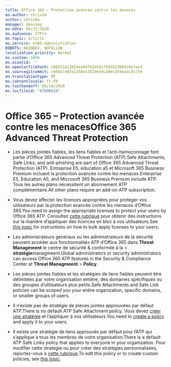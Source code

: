 ```yaml
---
title: Office 365 – Protection avancée contre les menaces
ms.author: chrisda
author: chrisda
manager: dansimp
ms.date: 04/21/2020
ms.audience: ITPro
ms.topic: article
ms.service: o365-administration
ROBOTS: NOINDEX, NOFOLLOW
localization_priority: Normal
ms.custom: 1036
ms.assetid: ''
ms.openlocfilehash: c6b552a11b2eee647e2e5dc7b93523b03c0e7ea3
ms.sourcegitcommit: c6692ce0fa1358ec3529e59ca0ecdfdea4cdc759
ms.translationtype: MT
ms.contentlocale: fr-FR
ms.lasthandoff: 09/14/2020
ms.locfileid: "47696619"
---
```

# <a name="office-365-advanced-threat-protection"></a><span data-ttu-id="1fc74-102">Office 365 – Protection avancée contre les menaces</span><span class="sxs-lookup"><span data-stu-id="1fc74-102">Office 365 Advanced Threat Protection</span></span>

- <span data-ttu-id="1fc74-103">Les pièces jointes fiables, les liens fiables et l’anti-hameçonnage font partie d’Office 365 Advanced Threat Protection (ATP).</span><span class="sxs-lookup"><span data-stu-id="1fc74-103">Safe Attachments, Safe Links, and anti-phishing are part of Office 365 Advanced Threat Protection (ATP).</span></span> <span data-ttu-id="1fc74-104">Entreprise E5, éducation a5 et Microsoft 365 Business Premium incluent la protection avancée contre les menaces.</span><span class="sxs-lookup"><span data-stu-id="1fc74-104">Enterprise E5, Education A5, and Microsoft 365 Business Premium include ATP.</span></span> <span data-ttu-id="1fc74-105">Tous les autres plans nécessitent un abonnement ATP complémentaire.</span><span class="sxs-lookup"><span data-stu-id="1fc74-105">All other plans require an add-on ATP subscription.</span></span>

- <span data-ttu-id="1fc74-106">Vous devez affecter les licences appropriées pour protéger vos utilisateurs par la protection avancée contre les menaces d’Office 365.</span><span class="sxs-lookup"><span data-stu-id="1fc74-106">You need to assign the appropriate licenses to protect your users by Office 365 ATP.</span></span> <span data-ttu-id="1fc74-107">Consultez [cette rubrique](https://docs.microsoft.com/microsoft-365/admin/add-users/add-users) pour obtenir des instructions sur la manière d’appliquer des licences en bloc à vos utilisateurs.</span><span class="sxs-lookup"><span data-stu-id="1fc74-107">See [this topic](https://docs.microsoft.com/microsoft-365/admin/add-users/add-users) for instructions on how to bulk apply licenses to your users.</span></span>

- <span data-ttu-id="1fc74-108">Les administrateurs généraux ou les administrateurs de la sécurité peuvent accéder aux fonctionnalités ATP d’Office 365 dans **Threat Managmeent** le centre de sécurité & conformité à la \> **stratégie**managmeent.</span><span class="sxs-lookup"><span data-stu-id="1fc74-108">Global administrators or security administrators can access Office 365 ATP features in the Security & Compliance Center at **Threat Managmeent** \> **Policy**.</span></span>

- <span data-ttu-id="1fc74-109">Les pièces jointes fiables et les stratégies de liens fiables peuvent être délimitées par votre organisation entière, des domaines spécifiques ou des groupes d’utilisateurs plus petits.</span><span class="sxs-lookup"><span data-stu-id="1fc74-109">Safe Attachments and Safe Link policies can be scoped you your entire organization, specific domains, or smaller groups of users.</span></span>

- <span data-ttu-id="1fc74-110">Il n’existe pas de stratégie de pièces jointes approuvées par défaut ATP.</span><span class="sxs-lookup"><span data-stu-id="1fc74-110">There is no default ATP Safe Attachment policy.</span></span> <span data-ttu-id="1fc74-111">Vous devez [créer une stratégie](https://docs.microsoft.com/microsoft-365/security/office-365-security/set-up-atp-safe-attachments-policies) et l’appliquer à vos utilisateurs.</span><span class="sxs-lookup"><span data-stu-id="1fc74-111">You need to [create a policy](https://docs.microsoft.com/microsoft-365/security/office-365-security/set-up-atp-safe-attachments-policies) and apply it to your users.</span></span>

- <span data-ttu-id="1fc74-112">Il existe une stratégie de liens approuvés par défaut pour l’ATP qui s’applique à tous les membres de votre organisation.</span><span class="sxs-lookup"><span data-stu-id="1fc74-112">There is a default ATP Safe Links policy that applies to everyone in your organization.</span></span> <span data-ttu-id="1fc74-113">Pour modifier cette stratégie ou pour créer des stratégies personnalisées, reportez-vous à [cette rubrique](https://docs.microsoft.com/microsoft-365/security/office-365-security/set-up-atp-safe-links-policies).</span><span class="sxs-lookup"><span data-stu-id="1fc74-113">To edit this policy or to create custom policies, see [this topic](https://docs.microsoft.com/microsoft-365/security/office-365-security/set-up-atp-safe-links-policies).</span></span>
